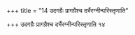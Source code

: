 +++
title = "14 उदगग्रैः प्रागग्रैश्च दर्भैरग्नीन्परिस्तृणाति"

+++
उदगग्रैः प्रागग्रैश्च दर्भैरग्नीन्परिस्तृणाति १४